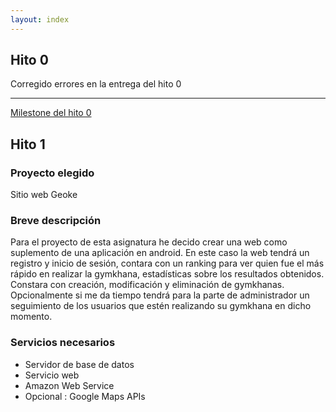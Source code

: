 ```yaml
---
layout: index
---
```

## Hito 0

Corregido errores en la entrega del hito 0

- - -

[Milestone del hito 0](https://github.com/makelele29/Geoke-Web/milestone/2)

## Hito 1

### Proyecto elegido

Sitio web Geoke

### Breve descripción

Para el proyecto de esta asignatura he decido crear una web como suplemento de una aplicación en android.
En este caso la web tendrá un registro y inicio de sesión,  contara con un ranking para ver quien fue el más rápido en realizar la gymkhana, estadísticas sobre los resultados obtenidos.
Constara con creación, modificación y eliminación de gymkhanas.
Opcionalmente si me da tiempo tendrá para la parte de administrador un seguimiento de los usuarios que estén realizando su gymkhana en dicho momento.

### Servicios necesarios

- Servidor de base de datos
- Servicio web
- Amazon Web Service
- Opcional : Google Maps APIs

